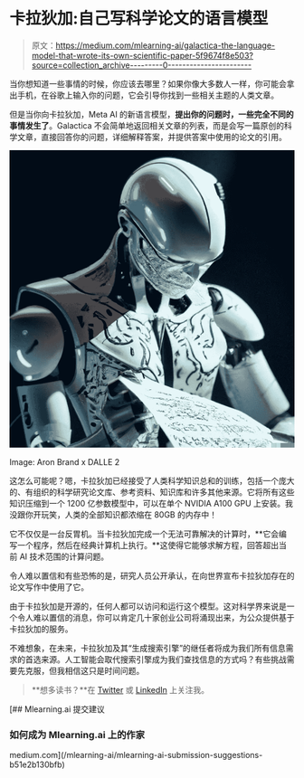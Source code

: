 # 卡拉狄加:自己写科学论文的语言模型

> 原文：<https://medium.com/mlearning-ai/galactica-the-language-model-that-wrote-its-own-scientific-paper-5f9674f8e503?source=collection_archive---------0----------------------->

当你想知道一些事情的时候，你应该去哪里？如果你像大多数人一样，你可能会拿出手机，在谷歌上输入你的问题，它会引导你找到一些相关主题的人类文章。

但是当你向卡拉狄加，Meta AI 的新语言模型，**提出你的问题时，一些完全不同的事情发生了**。Galactica 不会简单地返回相关文章的列表，而是会写一篇原创的科学文章，直接回答你的问题，详细解释答案，并提供答案中使用的论文的引用。

![](img/3922245c2eb2d87124c3e65db3d5f201.png)

Image: Aron Brand x DALLE 2

这怎么可能呢？嗯，卡拉狄加已经接受了人类科学知识总和的训练，包括一个庞大的、有组织的科学研究论文库、参考资料、知识库和许多其他来源。它将所有这些知识压缩到一个 1200 亿参数模型中，可以在单个 NVIDIA A100 GPU 上安装。我没跟你开玩笑，人类的全部知识都浓缩在 80GB 的内存中！

它不仅仅是一台反胃机。当卡拉狄加完成一个无法可靠解决的计算时，**它会编写一个程序，然后在经典计算机上执行。**这使得它能够求解方程，回答超出当前 AI 技术范围的计算问题。

令人难以置信和有些恐怖的是，研究人员公开承认，在向世界宣布卡拉狄加存在的论文写作中使用了它。

由于卡拉狄加是开源的，任何人都可以访问和运行这个模型。这对科学界来说是一个令人难以置信的消息，你可以肯定几十家创业公司将涌现出来，为公众提供基于卡拉狄加的服务。

不难想象，在未来，卡拉狄加及其“生成搜索引擎”的继任者将成为我们所有信息需求的首选来源。人工智能会取代搜索引擎成为我们查找信息的方式吗？有些挑战需要先克服，但我相信这只是时间问题。

> **想多读书？**在 [Twitter](https://twitter.com/aron_brand) 或 [LinkedIn](https://www.linkedin.com/in/aronbrand/) 上关注我。

[](/mlearning-ai/mlearning-ai-submission-suggestions-b51e2b130bfb) [## Mlearning.ai 提交建议

### 如何成为 Mlearning.ai 上的作家

medium.com](/mlearning-ai/mlearning-ai-submission-suggestions-b51e2b130bfb)
